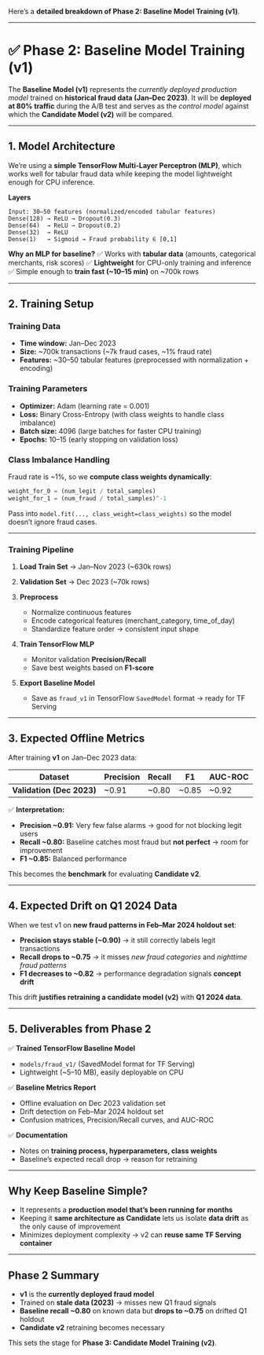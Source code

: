 Here’s a **detailed breakdown of Phase 2: Baseline Model Training (v1)**.

---

# ✅ **Phase 2: Baseline Model Training (v1)**

The **Baseline Model (v1)** represents the *currently deployed production model* trained on **historical fraud data (Jan–Dec 2023)**. It will be **deployed at 80% traffic** during the A/B test and serves as the *control model* against which the **Candidate Model (v2)** will be compared.

---

## **1. Model Architecture**

We’re using a **simple TensorFlow Multi-Layer Perceptron (MLP)**, which works well for tabular fraud data while keeping the model lightweight enough for CPU inference.

**Layers**

```
Input: 30–50 features (normalized/encoded tabular features)
Dense(128) → ReLU → Dropout(0.3)
Dense(64)  → ReLU → Dropout(0.2)
Dense(32)  → ReLU
Dense(1)   → Sigmoid → Fraud probability ∈ [0,1]
```

**Why an MLP for baseline?**
✅ Works with **tabular data** (amounts, categorical merchants, risk scores)
✅ **Lightweight** for CPU-only training and inference
✅ Simple enough to **train fast (\~10–15 min)** on \~700k rows

---

## **2. Training Setup**

### **Training Data**

* **Time window:** Jan–Dec 2023
* **Size:** \~700k transactions (\~7k fraud cases, \~1% fraud rate)
* **Features:** \~30–50 tabular features (preprocessed with normalization + encoding)

### **Training Parameters**

* **Optimizer:** Adam (learning rate = 0.001)
* **Loss:** Binary Cross-Entropy (with class weights to handle class imbalance)
* **Batch size:** 4096 (large batches for faster CPU training)
* **Epochs:** 10–15 (early stopping on validation loss)

### **Class Imbalance Handling**

Fraud rate is \~1%, so we **compute class weights dynamically**:

```python
weight_for_0 = (num_legit / total_samples)
weight_for_1 = (num_fraud / total_samples)^-1
```

Pass into `model.fit(..., class_weight=class_weights)` so the model doesn’t ignore fraud cases.

---

### **Training Pipeline**

1. **Load Train Set** → Jan–Nov 2023 (\~630k rows)
2. **Validation Set** → Dec 2023 (\~70k rows)
3. **Preprocess**

   * Normalize continuous features
   * Encode categorical features (merchant\_category, time\_of\_day)
   * Standardize feature order → consistent input shape
4. **Train TensorFlow MLP**

   * Monitor validation **Precision/Recall**
   * Save best weights based on **F1-score**
5. **Export Baseline Model**

   * Save as `fraud_v1` in TensorFlow `SavedModel` format → ready for TF Serving

---

## **3. Expected Offline Metrics**

After training **v1** on Jan–Dec 2023 data:

| Dataset                   | Precision | Recall | F1     | AUC-ROC |
| ------------------------- | --------- | ------ | ------ | ------- |
| **Validation (Dec 2023)** | \~0.91    | \~0.80 | \~0.85 | \~0.92  |

✅ **Interpretation:**

* **Precision \~0.91:** Very few false alarms → good for not blocking legit users
* **Recall \~0.80:** Baseline catches most fraud but **not perfect** → room for improvement
* **F1 \~0.85:** Balanced performance

This becomes the **benchmark** for evaluating **Candidate v2**.

---

## **4. Expected Drift on Q1 2024 Data**

When we test v1 on **new fraud patterns in Feb–Mar 2024 holdout set**:

* **Precision stays stable (\~0.90)** → it still correctly labels legit transactions
* **Recall drops to \~0.75** → it misses *new fraud categories* and *nighttime fraud patterns*
* **F1 decreases to \~0.82** → performance degradation signals **concept drift**

This drift **justifies retraining a candidate model (v2)** with **Q1 2024 data**.

---

## **5. Deliverables from Phase 2**

✅ **Trained TensorFlow Baseline Model**

* `models/fraud_v1/` (SavedModel format for TF Serving)
* Lightweight (\~5–10 MB), easily deployable on CPU

✅ **Baseline Metrics Report**

* Offline evaluation on Dec 2023 validation set
* Drift detection on Feb–Mar 2024 holdout set
* Confusion matrices, Precision/Recall curves, and AUC-ROC

✅ **Documentation**

* Notes on **training process, hyperparameters, class weights**
* Baseline’s expected recall drop → reason for retraining

---

## **Why Keep Baseline Simple?**

* It represents a **production model that’s been running for months**
* Keeping it **same architecture as Candidate** lets us isolate **data drift** as the only cause of improvement
* Minimizes deployment complexity → v2 can **reuse same TF Serving container**

---

## **Phase 2 Summary**

* **v1** is the **currently deployed fraud model**
* Trained on **stale data (2023)** → misses new Q1 fraud signals
* **Baseline recall \~0.80** on known data but **drops to \~0.75** on drifted Q1 holdout
* **Candidate v2** retraining becomes necessary

This sets the stage for **Phase 3: Candidate Model Training (v2)**.
